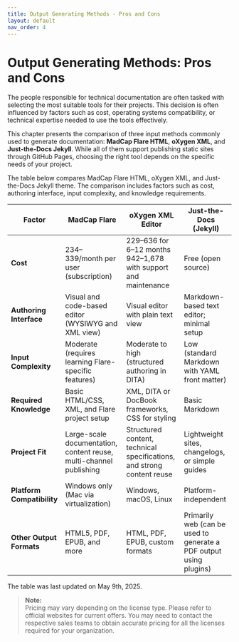 ```yaml
---
title: Output Generating Methods - Pros and Cons
layout: default
nav_order: 4
---
```


# Output Generating Methods: Pros and Cons

The people responsible for technical documentation are often tasked with selecting the most suitable tools for their projects. This decision is often influenced by factors such as cost, operating systems compatibility, or technical expertise needed to use the tools effectively.

This chapter presents the comparison of three input methods commonly used to generate documentation: **MadCap Flare HTML**, **oXygen XML**, and **Just-the-Docs Jekyll**. While all of them support publishing static sites through GitHub Pages, choosing the right tool depends on the specific needs of your project.

The table below compares MadCap Flare HTML, oXygen XML, and Just-the-Docs Jekyll theme. The comparison includes factors such as cost, authoring interface, input complexity, and knowledge requirements.

| Factor | MadCap Flare | oXygen XML Editor | Just-the-Docs (Jekyll) |
| -------| ------------ | ----------------- | ----------------------- |
| **Cost** | $234–$339/month per user (subscription) | $229–$636 for 6–12 months <br> $942–$1,678 with support and maintenance | Free (open source)                      |
| **Authoring Interface** | Visual and code-based editor (WYSIWYG and XML view) | Visual editor with plain text view | Markdown-based text editor; minimal setup |
| **Input Complexity** | Moderate (requires learning Flare-specific features) | Moderate to high (structured authoring in DITA) | Low (standard Markdown with YAML front matter) |
| **Required Knowledge** | Basic HTML/CSS, XML, and Flare project setup | XML, DITA or DocBook frameworks, CSS for styling | Basic Markdown |
| **Project Fit** | Large-scale documentation, content reuse, multi-channel publishing | Structured content, technical specifications, and strong content reuse | Lightweight sites, changelogs, or simple guides |
| **Platform Compatibility** | Windows only (Mac via virtualization) | Windows, macOS, Linux | Platform-independent |
| **Other Output Formats** | HTML5, PDF, EPUB, and more | HTML, PDF, EPUB, custom formats | Primarily web (can be used to generate a PDF output using plugins) |

The table was last updated on May 9th, 2025.

> **Note:**  
> Pricing may vary depending on the license type. Please refer to official websites for current offers. You may need to contact the respective sales teams to obtain accurate pricing for all the licenses required for your organization.
